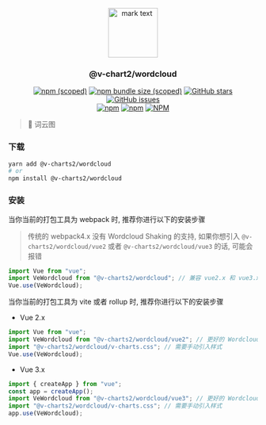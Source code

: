 <p align="center">
<img src="../../docs/.vuepress/public/favicon.ico" alt="mark text" width="100" height="100">
</p>

<h3 align="center">@v-chart2/wordcloud</h3>

<p align="center">
  <a href="https://www.npmjs.com/package/@v-charts2/wordcloud" target="_blank"><img alt="npm (scoped)" src="https://img.shields.io/npm/v/@v-charts2/wordcloud"></a>
  <a href="https://www.npmjs.com/package/@v-charts2/wordcloud" target="_blank"><img alt="npm bundle size (scoped)" src="https://img.shields.io/bundlephobia/min/@v-charts2/wordcloud"></a>
  <a href="https://github.com/denaro-org/v-charts2/stargazers" target="_blank"><img alt="GitHub stars" src="https://img.shields.io/github/stars/@v-charts2/wordcloud"></a>
  <a href="https://github.com/denaro-org/v-charts2/issues" target="_blank"><img alt="GitHub issues" src="https://img.shields.io/github/issues/denaro-org/v-charts2"></a>
  <br />
  <a href="https://www.npmjs.com/package/@v-charts2/wordcloud" target="_blank"><img alt="npm" src="https://img.shields.io/npm/dt/@v-charts2/wordcloud"></a>
  <a href="https://www.npmjs.com/package/@v-charts2/wordcloud" target="_blank"><img alt="npm" src="https://img.shields.io/npm/dm/@v-charts2/wordcloud"></a>
  <a href="https://github.com/denaro-org/v-charts2/blob/main/LICENSE" target="_blank"><img alt="NPM" src="https://img.shields.io/npm/l/@v-charts2/wordcloud"></a>
</p>

> :tada: 词云图

### 下载

```bash
yarn add @v-charts2/wordcloud
# or
npm install @v-charts2/wordcloud
```

### 安装

当你当前的打包工具为 webpack 时, 推荐你进行以下的安装步骤

> 传统的 webpack4.x 没有 Wordcloud Shaking 的支持, 如果你想引入 `@v-charts2/wordcloud/vue2` 或者 `@v-charts2/wordcloud/vue3` 的话, 可能会报错

```javascript
import Vue from "vue";
import VeWordcloud from "@v-charts2/wordcloud"; // 兼容 vue2.x 和 vue3.x 的支持, 将会自动加载支持 vue2.x 的支持包或者支持 vue3.x 的支持包
Vue.use(VeWordcloud);
```

当你当前的打包工具为 vite 或者 rollup 时, 推荐你进行以下的安装步骤

- Vue 2.x

```javascript
import Vue from "vue";
import VeWordcloud from "@v-charts2/wordcloud/vue2"; // 更好的 Wordcloud Shaking 推荐引入 vue2.x 的专属支持包
import "@v-charts2/wordcloud/v-charts.css"; // 需要手动引入样式
Vue.use(VeWordcloud);
```

- Vue 3.x

```javascript
import { createApp } from "vue";
const app = createApp();
import VeWordcloud from "@v-charts2/wordcloud/vue3"; // 更好的 Wordcloud Shaking 推荐引入 vue3.x 的专属支持包
import "@v-charts2/wordcloud/v-charts.css"; // 需要手动引入样式
app.use(VeWordcloud);
```
